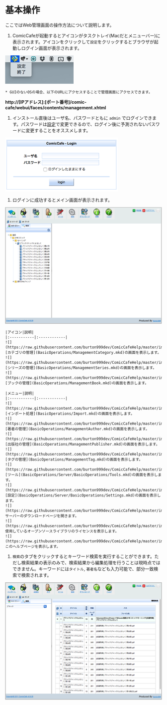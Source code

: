 # 基本操作
ここではWeb管理画面の操作方法について説明します。

1. ComicCafeが起動するとアイコンがタスクトレイ(Macだとメニューバー)に表示されます。アイコンをクリックして`設定`をクリックするとブラウザが起動しログイン画面が表示されます。  
<img src='https://raw.githubusercontent.com/burton999dev/ComicCafeHelp/master/images/ja/server/Menubar.png'/>

    * GUIのないOSの場合、以下のURLにアクセスすることで管理画面にアクセスできます。  
**http://[IPアドレス]:[ポート番号]/comic-cafe/webui/faces/contents/management.xhtml**

1. インストール直後はユーザ名、パスワードともに `admin` でログインできます。パスワードは[設定](BasicOperations/Server/BasicOperations/Settings.mkd)で変更できるので、ログイン後に予測されないパスワードに変更することをオススメします。  
<img src='https://raw.githubusercontent.com/burton999dev/ComicCafeHelp/master/images/ja/server/Login.png'/>

1. ログインに成功するとメイン画面が表示されます。  
<img src='https://raw.githubusercontent.com/burton999dev/ComicCafeHelp/master/images/ja/server/Main.png' width='800px'/>

    |アイコン|説明|
    |:-----------|:------------|
    ![](https://raw.githubusercontent.com/burton999dev/ComicCafeHelp/master/images/server/icon/folder.png)|[カテゴリの管理](BasicOperations/ManagementCategory.mkd)の画面を表示します。
    ![](https://raw.githubusercontent.com/burton999dev/ComicCafeHelp/master/images/server/icon/books.png)|[シリーズの管理](BasicOperations/ManagementSeries.mkd)の画面を表示します。
    ![](https://raw.githubusercontent.com/burton999dev/ComicCafeHelp/master/images/server/icon/book.png)|[ブックの管理](BasicOperations/ManagementBook.mkd)の画面を表示します。

    |メニュー|説明|
    |:-----------|:------------|
    ![](https://raw.githubusercontent.com/burton999dev/ComicCafeHelp/master/images/server/menu/book_add.png)|[インポート処理](BasicOperations/Import.mkd)の画面を表示します。
    ![](https://raw.githubusercontent.com/burton999dev/ComicCafeHelp/master/images/server/menu/author_add.png)|[著者の管理](BasicOperations/ManagementAuthor.mkd)の画面を表示します。
    ![](https://raw.githubusercontent.com/burton999dev/ComicCafeHelp/master/images/server/menu/publisher_add.png)|[出版社の管理](BasicOperations/ManagementPublisher.mkd)の画面を表示します。
    ![](https://raw.githubusercontent.com/burton999dev/ComicCafeHelp/master/images/server/menu/tag_add.png)|[タグの管理](BasicOperations/ManagementTag.mkd)の画面を表示します。
    ![](https://raw.githubusercontent.com/burton999dev/ComicCafeHelp/master/images/server/menu/tools.png)|[ツール](BasicOperations/Server/BasicOperations/Tools.mkd)の画面を表示します。
    ![](https://raw.githubusercontent.com/burton999dev/ComicCafeHelp/master/images/server/menu/preferences.png)|[設定](BasicOperations/Server/BasicOperations/Settings.mkd)の画面を表示します。
    ![](https://raw.githubusercontent.com/burton999dev/ComicCafeHelp/master/images/server/menu/download_server.png)|サーバーのダウンロードページを開きます。
    ![](https://raw.githubusercontent.com/burton999dev/ComicCafeHelp/master/images/server/menu/info.png)|使用しているオープンソースライブラリのライセンスを表示します。
    ![](https://raw.githubusercontent.com/burton999dev/ComicCafeHelp/master/images/server/menu/help.png)|このヘルプページを表示します。


1. `検索`のタブをクリックするとキーワード検索を実行することができます。ただし検索結果の表示のみで、検索結果から編集処理を行うことは現時点ではできません。キーワードには`タイトル`, `著者名`なども入力可能で、部分一致検索で検索されます。
<img src='https://raw.githubusercontent.com/burton999dev/ComicCafeHelp/master/images/ja/server/SearchBook.png' width='800px'/>


